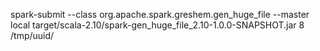 spark-submit --class   org.apache.spark.greshem.gen_huge_file  --master  local   target/scala-2.10/spark-gen_huge_file_2.10-1.0.0-SNAPSHOT.jar    8  /tmp/uuid/
